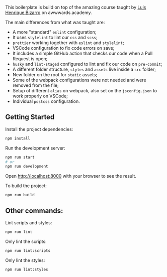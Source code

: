 This boilerplate is build on top of the amazing course taught by [Luis Henrique Bizarro](https://github.com/lhbizarro) on awwwards.academy.

The main differences from what was taught are:

* A more "standard" `eslint` configuration;
* It uses `stylelint` to lint our `css` and `scss`;
* `prettier` working together with `eslint` and `stylelint`;
* VSCode configuration to fix code errors on save;
* It includes a simple GitHub action that checks our code when a Pull Request is open;
* `husky` and `lint-staged` configured to lint and fix our code on `pre-commit`;
* A different folder structure, `styles` and `assets` live inside a `src` folder;
* New folder on the root for `static` assets;
* Some of the webpack configurations were not needed and were removed from the file;
* Setup of different `alias` on webpack, also set on the `jsconfig.json` to work properly on VSCode;
* Individual `postcss` configuration.

## Getting Started

Install the project dependencies:

```bash
npm install
```

Run the development server:

```bash
npm run start
# or
npm run development
```

Open [http://localhost:8000](http://localhost:8000) with your browser to see the result.

To build the project:

```bash
npm run build
```

## Other commands:

Lint scripts and styles:

```bash
npm run lint
```

Only lint the scripts:

```bash
npm run lint:scripts
```

Only lint the styles:

```bash
npm run lint:styles
```
